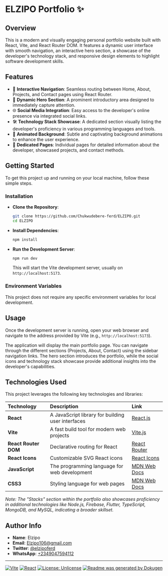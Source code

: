 # ELZIPO Portfolio ✨

## Overview
This is a modern and visually engaging personal portfolio website built with React, Vite, and React Router DOM. It features a dynamic user interface with smooth navigation, an interactive hero section, a showcase of the developer's technology stack, and responsive design elements to highlight software development skills.

## Features
*   🚀 **Interactive Navigation**: Seamless routing between Home, About, Projects, and Contact pages using React Router.
*   🌟 **Dynamic Hero Section**: A prominent introductory area designed to immediately capture attention.
*   🌐 **Social Media Integration**: Easy access to the developer's online presence via integrated social links.
*   🛠️ **Technology Stack Showcase**: A dedicated section visually listing the developer's proficiency in various programming languages and tools.
*   🌌 **Animated Background**: Subtle and captivating background animations to enhance the user experience.
*   📄 **Dedicated Pages**: Individual pages for detailed information about the developer, showcased projects, and contact methods.

## Getting Started

To get this project up and running on your local machine, follow these simple steps.

### Installation
*   **Clone the Repository**:
    ```bash
    git clone https://github.com/Chukwudebere-ferd/ELZIPO.git
    cd ELZIPO
    ```
*   **Install Dependencies**:
    ```bash
    npm install
    ```
*   **Run the Development Server**:
    ```bash
    npm run dev
    ```
    This will start the Vite development server, usually on `http://localhost:5173`.

### Environment Variables
This project does not require any specific environment variables for local development.

## Usage

Once the development server is running, open your web browser and navigate to the address provided by Vite (e.g., `http://localhost:5173`).

The application will display the main portfolio page. You can navigate through the different sections (Projects, About, Contact) using the sidebar navigation links. The hero section introduces the portfolio, while the social icons and technology stack showcase provide additional insights into the developer's capabilities.

## Technologies Used

This project leverages the following key technologies and libraries:

| Technology         | Description                                     | Link                                                      |
| :----------------- | :---------------------------------------------- | :-------------------------------------------------------- |
| **React**          | A JavaScript library for building user interfaces | [React.js](https://react.dev/)                            |
| **Vite**           | A fast build tool for modern web projects       | [Vite.js](https://vitejs.dev/)                            |
| **React Router DOM** | Declarative routing for React                   | [React Router](https://reactrouter.com/web/guides/quick-start) |
| **React Icons**    | Customizable SVG React icons                    | [React Icons](https://react-icons.github.io/react-icons/) |
| **JavaScript**     | The programming language for web development    | [MDN Web Docs](https://developer.mozilla.org/en-US/docs/Web/JavaScript) |
| **CSS3**           | Styling language for web pages                  | [MDN Web Docs](https://developer.mozilla.org/en-US/docs/Web/CSS) |

*Note: The "Stacks" section within the portfolio also showcases proficiency in additional technologies like Node.js, Firebase, Flutter, TypeScript, MongoDB, and MySQL, indicating a broader skillset.*

## Author Info

*   **Name**: Elzipo
*   **Email**: Elzipo106@gmail.com
*   **Twitter**: [@elzipoferd](https://x.com/elzipoferd)
*   **WhatsApp**: [+2349047594112](https://wa.me/2349047594112)

---

[![Vite](https://img.shields.io/badge/build%20with-Vite-646CFF.svg?style=for-the-badge&logo=vite&logoColor=white)](https://vitejs.dev/)
[![React](https://img.shields.io/badge/Built%20with-React-61DAFB.svg?style=for-the-badge&logo=react&logoColor=white)](https://react.dev/)
[![License: Unlicense](https://img.shields.io/badge/License-Unlicense-blue.svg)](http://unlicense.org/)
[![Readme was generated by Dokugen](https://img.shields.io/badge/Readme%20was%20generated%20by-Dokugen-brightgreen)](https://www.npmjs.com/package/dokugen)
